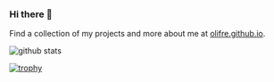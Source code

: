 ### Hi there 👋
Find a collection of my projects and more about me at [olifre.github.io](https://olifre.github.io).

![github stats](https://github-readme-stats.vercel.app/api?username=olifre&show_icons=true&theme=solarized-dark)

[![trophy](https://github-profile-trophy.vercel.app/?username=olifre&column=6&row=2&margin-h=15&margin-w=15&no-bg=true)](https://github.com/ryo-ma/github-profile-trophy)

<!--
**olifre/olifre** is a ✨ _special_ ✨ repository because its `README.md` (this file) appears on your GitHub profile.

Here are some ideas to get you started:

- 🔭 I’m currently working on ...
- 🌱 I’m currently learning ...
- 👯 I’m looking to collaborate on ...
- 🤔 I’m looking for help with ...
- 💬 Ask me about ...
- 📫 How to reach me: ...
- 😄 Pronouns: ...
- ⚡ Fun fact: ...
-->
